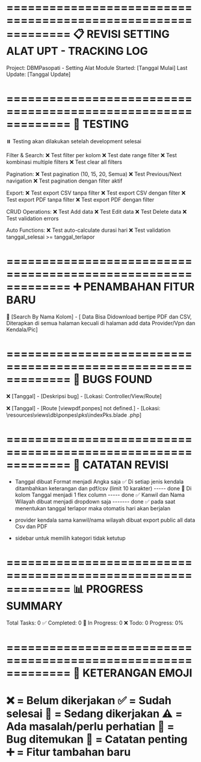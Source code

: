 =============================================================
📋 REVISI SETTING ALAT UPT - TRACKING LOG
=============================================================
Project: DBMPasopati - Setting Alat Module
Started: [Tanggal Mulai]
Last Update: [Tanggal Update]

=============================================================
🧪 TESTING
=============================================================
⏸️ Testing akan dilakukan setelah development selesai

Filter & Search:
❌ Test filter per kolom
❌ Test date range filter
❌ Test kombinasi multiple filters
❌ Test clear all filters

Pagination:
❌ Test pagination (10, 15, 20, Semua)
❌ Test Previous/Next navigation
❌ Test pagination dengan filter aktif

Export:
❌ Test export CSV tanpa filter
❌ Test export CSV dengan filter
❌ Test export PDF tanpa filter
❌ Test export PDF dengan filter

CRUD Operations:
❌ Test Add data
❌ Test Edit data
❌ Test Delete data
❌ Test validation errors

Auto Functions:
❌ Test auto-calculate durasi hari
❌ Test validation tanggal_selesai >= tanggal_terlapor

=============================================================
➕ PENAMBAHAN FITUR BARU
=============================================================
🔄 [Search By Nama Kolom] - [ Data Bisa Didownload bertipe PDF dan CSV, Diterapkan di semua halaman kecuali di halaman add data Provider/Vpn dan Kendala/Pic]

=============================================================
🐛 BUGS FOUND
=============================================================

❌ [Tanggal] - [Deskripsi bug] - [Lokasi: Controller/View/Route]

❌ [Tanggal] - [Route [viewpdf.ponpes] not defined.] - [Lokasi: \resources\views\db\ponpes\pks\indexPks.blade
.php]

=============================================================
📝 CATATAN REVISI
=============================================================

- Tanggal dibuat Format menjadi Angka saja 
✅ Di setiap jenis kendala ditambahkan keterangan dan pdf/csv (limit 10 karakter) ----- done 
🔄 Di kolom Tanggal menjadi 1 flex column ----- done
✅ Kanwil dan Nama Wilayah dibuat menjadi dropdown saja ------- done
✅ pada saat menentukan tanggal terlapor maka otomatis hari akan berjalan 


- provider kendala  sama kanwil/nama wilayah dibuat export public all data Csv dan PDF
- sidebar untuk memilih kategori tidak ketutup


=============================================================
📊 PROGRESS SUMMARY
=============================================================
Total Tasks: 0
✅ Completed: 0
🔄 In Progress: 0
❌ Todo: 0
Progress: 0%

=============================================================
📌 KETERANGAN EMOJI
=============================================================
❌ = Belum dikerjakan
✅ = Sudah selesai
🔄 = Sedang dikerjakan
⚠️ = Ada masalah/perlu perhatian
🐛 = Bug ditemukan
📝 = Catatan penting
➕ = Fitur tambahan baru
=============================================================
